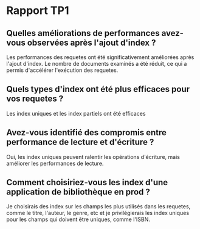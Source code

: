 # Rapport TP1

## Quelles améliorations de performances avez-vous observées après l'ajout d'index ?

Les performances des requetes ont été significativement améliorées après l'ajout d'index. Le nombre de documents examinés a été réduit, ce qui a permis d'accélérer l'exécution des requetes.

## Quels types d'index ont été plus efficaces pour vos requetes ?

Les index uniques et les index partiels ont été efficaces

## Avez-vous identifié des compromis entre performance de lecture et d'écriture ?

Oui, les index uniques peuvent ralentir les opérations d'écriture, mais améliorer les performances de lecture.

## Comment choisiriez-vous les index d'une application de bibliothèque en prod ?

Je choisirais des index sur les champs les plus utilisés dans les requetes, comme le titre, l'auteur, le genre, etc et je privilégierais les index uniques pour les champs qui doivent être uniques, comme l'ISBN.
